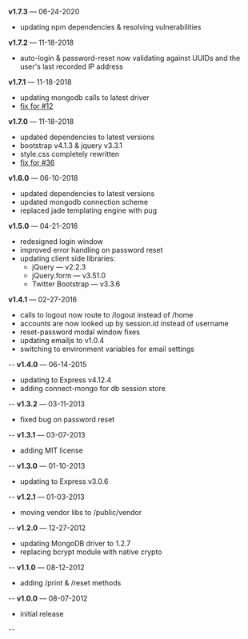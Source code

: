 **v1.7.3** –– 06-24-2020

* updating npm dependencies & resolving vulnerabilities

**v1.7.2** –– 11-18-2018

* auto-login & password-reset now validating against UUIDs and the user's last recorded IP address

**v1.7.1** –– 11-18-2018

* updating mongodb calls to latest driver
* [fix for #12](https://github.com/braitsch/node-login/pull/12)

**v1.7.0** –– 11-18-2018

* updated dependencies to latest versions
* bootstrap v4.1.3 & jquery v3.3.1
* style.css completely rewritten
* [fix for #36](https://github.com/braitsch/node-login/issues/36)

**v1.6.0** –– 06-10-2018

* updated dependencies to latest versions
* updated mongodb connection scheme
* replaced jade templating engine with pug

**v1.5.0** –– 04-21-2016

* redesigned login window
* improved error handling on password reset
* updating client side libraries: 
	* jQuery –– v2.2.3
	* jQuery.form –– v3.51.0
	* Twitter Bootstrap –– v3.3.6

**v1.4.1** –– 02-27-2016

* calls to logout now route to /logout instead of /home
* accounts are now looked up by session.id instead of username
* reset-password modal window fixes
* updating emailjs to v1.0.4
* switching to environment variables for email settings

--
**v1.4.0** –– 06-14-2015

* updating to Express v4.12.4
* adding connect-mongo for db session store 

--
**v1.3.2** –– 03-11-2013

* fixed bug on password reset

--
**v1.3.1** –– 03-07-2013

* adding MIT license

--
**v1.3.0** –– 01-10-2013

* updating to Express v3.0.6

--
**v1.2.1** –– 01-03-2013

* moving vendor libs to /public/vendor

--
**v1.2.0** –– 12-27-2012

* updating MongoDB driver to 1.2.7
* replacing bcrypt module with native crypto

--
**v1.1.0** –– 08-12-2012

* adding /print & /reset methods

--
**v1.0.0** –– 08-07-2012

* initial release

--